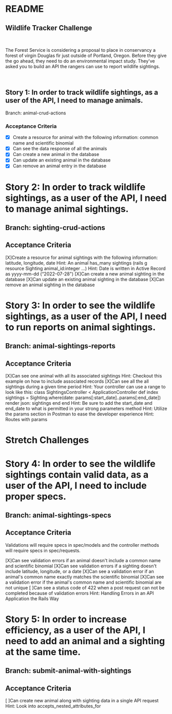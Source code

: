 # README

## Wildlife Tracker Challenge

<br>

The Forest Service is considering a proposal to place in conservancy a forest of virgin Douglas fir just outside of Portland, Oregon. Before they give the go ahead, they need to do an environmental impact study. They've asked you to build an API the rangers can use to report wildlife sightings.

<br>

## Story 1: In order to track wildlife sightings, as a user of the API, I need to manage animals.
Branch: animal-crud-actions

### Acceptance Criteria

- [X] Create a resource for animal with the following information: common name and scientific binomial
- [X] Can see the data response of all the animals
- [X] Can create a new animal in the database
- [X] Can update an existing animal in the database
- [X] Can remove an animal entry in the database

# Story 2: In order to track wildlife sightings, as a user of the API, I need to manage animal sightings.

## Branch: sighting-crud-actions
## Acceptance Criteria

[X]Create a resource for animal sightings with the following information: latitude, longitude, date
Hint: An animal has_many sightings (rails g resource Sighting animal_id:integer ...)
Hint: Date is written in Active Record as yyyy-mm-dd (“2022-07-28")
[X]Can create a new animal sighting in the database
[X]Can update an existing animal sighting in the database
[X]Can remove an animal sighting in the database

# Story 3: In order to see the wildlife sightings, as a user of the API, I need to run reports on animal sightings.

## Branch: animal-sightings-reports
## Acceptance Criteria

[X]Can see one animal with all its associated sightings
Hint: Checkout this example on how to include associated records
[X]Can see all the all sightings during a given time period
Hint: Your controller can use a range to look like this:
class SightingsController < ApplicationController
  def index
    sightings = Sighting.where(date: params[:start_date]..params[:end_date])
    render json: sightings
  end
end
Hint: Be sure to add the start_date and end_date to what is permitted in your strong parameters method
Hint: Utilize the params section in Postman to ease the developer experience
Hint: Routes with params

# Stretch Challenges

# Story 4: In order to see the wildlife sightings contain valid data, as a user of the API, I need to include proper specs.

## Branch: animal-sightings-specs
## Acceptance Criteria

Validations will require specs in spec/models and the controller methods will require specs in spec/requests.

[X]Can see validation errors if an animal doesn't include a common name and scientific binomial
[X]Can see validation errors if a sighting doesn't include latitude, longitude, or a date
[X]Can see a validation error if an animal's common name exactly matches the scientific binomial
[X]Can see a validation error if the animal's common name and scientific binomial are not unique
[ ]Can see a status code of 422 when a post request can not be completed because of validation errors
Hint: Handling Errors in an API Application the Rails Way

# Story 5: In order to increase efficiency, as a user of the API, I need to add an animal and a sighting at the same time.

## Branch: submit-animal-with-sightings
## Acceptance Criteria

[ ]Can create new animal along with sighting data in a single API request
Hint: Look into accepts_nested_attributes_for